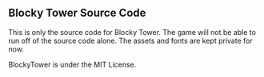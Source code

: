## Blocky Tower Source Code

This is only the source code for Blocky Tower.  The game will not be able to run off of the source code alone.  The assets and fonts are kept private for now.

BlockyTower is under the MIT License.
